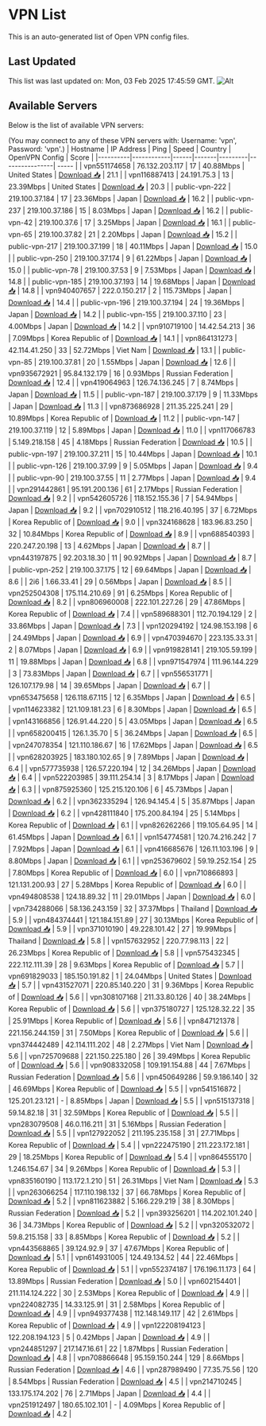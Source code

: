 # VPN List

This is an auto-generated list of Open VPN config files.

## Last Updated

This list was last updated on: Mon, 03 Feb 2025 17:45:59 GMT.
![Alt](https://repobeats.axiom.co/api/embed/186b98318ef1479477931607c1ad7d823f12451f.svg "Repobeats analytics image")

## Available Servers

Below is the list of available VPN servers:

(You may connect to any of these VPN servers with: Username: 'vpn', Password: 'vpn'.)
| Hostname | IP Address | Ping | Speed | Country | OpenVPN Config | Score |
|----------|------------|------|-------|---------|----------------| ----- |
| vpn551174658 | 76.132.203.117 | 17 | 40.88Mbps | United States | [Download 📥](./configs/server_0_US.ovpn) | 21.1 |
| vpn116887413 | 24.191.75.3 | 13 | 23.39Mbps | United States | [Download 📥](./configs/server_1_US.ovpn) | 20.3 |
| public-vpn-222 | 219.100.37.184 | 17 | 23.36Mbps | Japan | [Download 📥](./configs/server_2_JP.ovpn) | 16.2 |
| public-vpn-237 | 219.100.37.186 | 15 | 8.03Mbps | Japan | [Download 📥](./configs/server_3_JP.ovpn) | 16.2 |
| public-vpn-42 | 219.100.37.6 | 17 | 3.25Mbps | Japan | [Download 📥](./configs/server_4_JP.ovpn) | 16.1 |
| public-vpn-65 | 219.100.37.82 | 21 | 2.20Mbps | Japan | [Download 📥](./configs/server_5_JP.ovpn) | 15.2 |
| public-vpn-217 | 219.100.37.199 | 18 | 40.11Mbps | Japan | [Download 📥](./configs/server_6_JP.ovpn) | 15.0 |
| public-vpn-250 | 219.100.37.174 | 9 | 61.22Mbps | Japan | [Download 📥](./configs/server_7_JP.ovpn) | 15.0 |
| public-vpn-78 | 219.100.37.53 | 9 | 7.53Mbps | Japan | [Download 📥](./configs/server_8_JP.ovpn) | 14.8 |
| public-vpn-185 | 219.100.37.193 | 14 | 19.68Mbps | Japan | [Download 📥](./configs/server_9_JP.ovpn) | 14.8 |
| vpn940407657 | 222.0.150.217 | 2 | 115.73Mbps | Japan | [Download 📥](./configs/server_10_JP.ovpn) | 14.4 |
| public-vpn-196 | 219.100.37.194 | 24 | 19.36Mbps | Japan | [Download 📥](./configs/server_11_JP.ovpn) | 14.2 |
| public-vpn-155 | 219.100.37.110 | 23 | 4.00Mbps | Japan | [Download 📥](./configs/server_12_JP.ovpn) | 14.2 |
| vpn910719100 | 14.42.54.213 | 36 | 7.09Mbps | Korea Republic of | [Download 📥](./configs/server_13_KR.ovpn) | 14.1 |
| vpn864131273 | 42.114.41.250 | 33 | 52.72Mbps | Viet Nam | [Download 📥](./configs/server_14_VN.ovpn) | 13.1 |
| public-vpn-85 | 219.100.37.81 | 20 | 1.55Mbps | Japan | [Download 📥](./configs/server_15_JP.ovpn) | 12.6 |
| vpn935672921 | 95.84.132.179 | 16 | 0.93Mbps | Russian Federation | [Download 📥](./configs/server_16_RU.ovpn) | 12.4 |
| vpn419064963 | 126.74.136.245 | 7 | 8.74Mbps | Japan | [Download 📥](./configs/server_17_JP.ovpn) | 11.5 |
| public-vpn-187 | 219.100.37.179 | 9 | 11.33Mbps | Japan | [Download 📥](./configs/server_18_JP.ovpn) | 11.3 |
| vpn873686928 | 211.35.225.241 | 29 | 10.89Mbps | Korea Republic of | [Download 📥](./configs/server_19_KR.ovpn) | 11.2 |
| public-vpn-147 | 219.100.37.119 | 12 | 5.89Mbps | Japan | [Download 📥](./configs/server_20_JP.ovpn) | 11.0 |
| vpn117066783 | 5.149.218.158 | 45 | 4.18Mbps | Russian Federation | [Download 📥](./configs/server_21_RU.ovpn) | 10.5 |
| public-vpn-197 | 219.100.37.211 | 15 | 10.44Mbps | Japan | [Download 📥](./configs/server_22_JP.ovpn) | 10.1 |
| public-vpn-126 | 219.100.37.99 | 9 | 5.05Mbps | Japan | [Download 📥](./configs/server_23_JP.ovpn) | 9.4 |
| public-vpn-90 | 219.100.37.55 | 11 | 2.77Mbps | Japan | [Download 📥](./configs/server_24_JP.ovpn) | 9.4 |
| vpn291442861 | 95.191.200.136 | 61 | 2.17Mbps | Russian Federation | [Download 📥](./configs/server_25_RU.ovpn) | 9.2 |
| vpn542605726 | 118.152.155.36 | 7 | 54.94Mbps | Japan | [Download 📥](./configs/server_26_JP.ovpn) | 9.2 |
| vpn702910512 | 118.216.40.195 | 37 | 6.72Mbps | Korea Republic of | [Download 📥](./configs/server_27_KR.ovpn) | 9.0 |
| vpn324168628 | 183.96.83.250 | 32 | 10.84Mbps | Korea Republic of | [Download 📥](./configs/server_28_KR.ovpn) | 8.9 |
| vpn688540393 | 220.247.20.198 | 13 | 4.62Mbps | Japan | [Download 📥](./configs/server_29_JP.ovpn) | 8.7 |
| vpn443197875 | 92.203.18.30 | 11 | 90.92Mbps | Japan | [Download 📥](./configs/server_30_JP.ovpn) | 8.7 |
| public-vpn-252 | 219.100.37.175 | 12 | 69.64Mbps | Japan | [Download 📥](./configs/server_31_JP.ovpn) | 8.6 |
| 2i6 | 1.66.33.41 | 29 | 0.56Mbps | Japan | [Download 📥](./configs/server_32_JP.ovpn) | 8.5 |
| vpn252504308 | 175.114.210.69 | 91 | 6.25Mbps | Korea Republic of | [Download 📥](./configs/server_33_KR.ovpn) | 8.2 |
| vpn806960008 | 222.101.227.26 | 29 | 47.86Mbps | Korea Republic of | [Download 📥](./configs/server_34_KR.ovpn) | 7.4 |
| vpn589688301 | 112.70.194.129 | 2 | 33.86Mbps | Japan | [Download 📥](./configs/server_35_JP.ovpn) | 7.3 |
| vpn120294192 | 124.98.153.198 | 6 | 24.49Mbps | Japan | [Download 📥](./configs/server_36_JP.ovpn) | 6.9 |
| vpn470394670 | 223.135.33.31 | 2 | 8.07Mbps | Japan | [Download 📥](./configs/server_37_JP.ovpn) | 6.9 |
| vpn919828141 | 219.105.59.199 | 11 | 19.88Mbps | Japan | [Download 📥](./configs/server_38_JP.ovpn) | 6.8 |
| vpn971547974 | 111.96.144.229 | 3 | 73.83Mbps | Japan | [Download 📥](./configs/server_39_JP.ovpn) | 6.7 |
| vpn556531771 | 126.107.179.98 | 14 | 39.65Mbps | Japan | [Download 📥](./configs/server_40_JP.ovpn) | 6.7 |
| vpn653475658 | 126.118.67.115 | 12 | 6.35Mbps | Japan | [Download 📥](./configs/server_41_JP.ovpn) | 6.5 |
| vpn114623382 | 121.109.181.23 | 6 | 8.30Mbps | Japan | [Download 📥](./configs/server_42_JP.ovpn) | 6.5 |
| vpn143166856 | 126.91.44.220 | 5 | 43.05Mbps | Japan | [Download 📥](./configs/server_43_JP.ovpn) | 6.5 |
| vpn658200415 | 126.1.35.70 | 5 | 36.24Mbps | Japan | [Download 📥](./configs/server_44_JP.ovpn) | 6.5 |
| vpn247078354 | 121.110.186.67 | 16 | 17.62Mbps | Japan | [Download 📥](./configs/server_45_JP.ovpn) | 6.5 |
| vpn628203925 | 183.180.102.65 | 9 | 7.89Mbps | Japan | [Download 📥](./configs/server_46_JP.ovpn) | 6.4 |
| vpn577735938 | 126.57.220.194 | 12 | 34.26Mbps | Japan | [Download 📥](./configs/server_47_JP.ovpn) | 6.4 |
| vpn522203985 | 39.111.254.14 | 3 | 8.17Mbps | Japan | [Download 📥](./configs/server_48_JP.ovpn) | 6.3 |
| vpn875925360 | 125.215.120.106 | 6 | 45.73Mbps | Japan | [Download 📥](./configs/server_49_JP.ovpn) | 6.2 |
| vpn362335294 | 126.94.145.4 | 5 | 35.87Mbps | Japan | [Download 📥](./configs/server_50_JP.ovpn) | 6.2 |
| vpn428111840 | 175.200.84.194 | 25 | 5.14Mbps | Korea Republic of | [Download 📥](./configs/server_51_KR.ovpn) | 6.1 |
| vpn826262266 | 119.105.64.95 | 14 | 61.45Mbps | Japan | [Download 📥](./configs/server_52_JP.ovpn) | 6.1 |
| vpn154774581 | 120.74.216.242 | 7 | 7.92Mbps | Japan | [Download 📥](./configs/server_53_JP.ovpn) | 6.1 |
| vpn416685676 | 126.11.103.196 | 9 | 8.80Mbps | Japan | [Download 📥](./configs/server_54_JP.ovpn) | 6.1 |
| vpn253679602 | 59.19.252.154 | 25 | 7.80Mbps | Korea Republic of | [Download 📥](./configs/server_55_KR.ovpn) | 6.0 |
| vpn710866893 | 121.131.200.93 | 27 | 5.28Mbps | Korea Republic of | [Download 📥](./configs/server_56_KR.ovpn) | 6.0 |
| vpn494808538 | 124.18.89.32 | 11 | 29.01Mbps | Japan | [Download 📥](./configs/server_57_JP.ovpn) | 6.0 |
| vpn734288066 | 58.136.243.159 | 32 | 37.37Mbps | Thailand | [Download 📥](./configs/server_58_TH.ovpn) | 5.9 |
| vpn484374441 | 121.184.151.89 | 27 | 30.13Mbps | Korea Republic of | [Download 📥](./configs/server_59_KR.ovpn) | 5.9 |
| vpn371010190 | 49.228.101.42 | 27 | 19.99Mbps | Thailand | [Download 📥](./configs/server_60_TH.ovpn) | 5.8 |
| vpn157632952 | 220.77.98.113 | 22 | 26.23Mbps | Korea Republic of | [Download 📥](./configs/server_61_KR.ovpn) | 5.8 |
| vpn575432345 | 222.112.111.39 | 28 | 9.63Mbps | Korea Republic of | [Download 📥](./configs/server_62_KR.ovpn) | 5.7 |
| vpn691829033 | 185.150.191.82 | 1 | 24.04Mbps | United States | [Download 📥](./configs/server_63_US.ovpn) | 5.7 |
| vpn431527071 | 220.85.140.220 | 31 | 9.36Mbps | Korea Republic of | [Download 📥](./configs/server_64_KR.ovpn) | 5.6 |
| vpn308107168 | 211.33.80.126 | 40 | 38.24Mbps | Korea Republic of | [Download 📥](./configs/server_65_KR.ovpn) | 5.6 |
| vpn375180727 | 125.128.32.22 | 35 | 25.91Mbps | Korea Republic of | [Download 📥](./configs/server_66_KR.ovpn) | 5.6 |
| vpn847121378 | 221.156.244.159 | 31 | 7.50Mbps | Korea Republic of | [Download 📥](./configs/server_67_KR.ovpn) | 5.6 |
| vpn374442489 | 42.114.111.202 | 48 | 2.27Mbps | Viet Nam | [Download 📥](./configs/server_68_VN.ovpn) | 5.6 |
| vpn725709688 | 221.150.225.180 | 26 | 39.49Mbps | Korea Republic of | [Download 📥](./configs/server_69_KR.ovpn) | 5.6 |
| vpn908332058 | 109.191.154.88 | 44 | 7.67Mbps | Russian Federation | [Download 📥](./configs/server_70_RU.ovpn) | 5.6 |
| vpn450649286 | 59.9.186.140 | 32 | 46.69Mbps | Korea Republic of | [Download 📥](./configs/server_71_KR.ovpn) | 5.5 |
| vpn541516872 | 125.201.23.121 | - | 8.85Mbps | Japan | [Download 📥](./configs/server_72_JP.ovpn) | 5.5 |
| vpn515137318 | 59.14.82.18 | 31 | 32.59Mbps | Korea Republic of | [Download 📥](./configs/server_73_KR.ovpn) | 5.5 |
| vpn283079508 | 46.0.116.211 | 31 | 5.16Mbps | Russian Federation | [Download 📥](./configs/server_74_RU.ovpn) | 5.5 |
| vpn127922052 | 211.195.235.158 | 31 | 27.71Mbps | Korea Republic of | [Download 📥](./configs/server_75_KR.ovpn) | 5.4 |
| vpn222475190 | 211.223.172.181 | 29 | 18.25Mbps | Korea Republic of | [Download 📥](./configs/server_76_KR.ovpn) | 5.4 |
| vpn864555170 | 1.246.154.67 | 34 | 9.26Mbps | Korea Republic of | [Download 📥](./configs/server_77_KR.ovpn) | 5.3 |
| vpn835160190 | 113.172.1.210 | 51 | 26.31Mbps | Viet Nam | [Download 📥](./configs/server_78_VN.ovpn) | 5.3 |
| vpn263066254 | 117.110.198.132 | 37 | 66.78Mbps | Korea Republic of | [Download 📥](./configs/server_79_KR.ovpn) | 5.2 |
| vpn811623882 | 5.166.229.219 | 38 | 8.30Mbps | Russian Federation | [Download 📥](./configs/server_80_RU.ovpn) | 5.2 |
| vpn393256201 | 114.202.101.240 | 36 | 34.73Mbps | Korea Republic of | [Download 📥](./configs/server_81_KR.ovpn) | 5.2 |
| vpn320532072 | 59.8.215.158 | 33 | 8.85Mbps | Korea Republic of | [Download 📥](./configs/server_82_KR.ovpn) | 5.2 |
| vpn443568865 | 39.124.92.9 | 37 | 47.67Mbps | Korea Republic of | [Download 📥](./configs/server_83_KR.ovpn) | 5.1 |
| vpn614931005 | 124.49.134.52 | 44 | 22.46Mbps | Korea Republic of | [Download 📥](./configs/server_84_KR.ovpn) | 5.1 |
| vpn552374187 | 176.196.11.173 | 64 | 13.89Mbps | Russian Federation | [Download 📥](./configs/server_85_RU.ovpn) | 5.0 |
| vpn602154401 | 211.114.124.222 | 30 | 2.53Mbps | Korea Republic of | [Download 📥](./configs/server_86_KR.ovpn) | 4.9 |
| vpn224082735 | 14.33.125.91 | 31 | 2.58Mbps | Korea Republic of | [Download 📥](./configs/server_87_KR.ovpn) | 4.9 |
| vpn949377438 | 112.148.149.117 | 42 | 2.61Mbps | Korea Republic of | [Download 📥](./configs/server_88_KR.ovpn) | 4.9 |
| vpn122208194123 | 122.208.194.123 | 5 | 0.42Mbps | Japan | [Download 📥](./configs/server_89_JP.ovpn) | 4.9 |
| vpn244851297 | 217.147.16.61 | 22 | 1.87Mbps | Russian Federation | [Download 📥](./configs/server_90_RU.ovpn) | 4.8 |
| vpn708866648 | 95.159.150.244 | 129 | 8.66Mbps | Russian Federation | [Download 📥](./configs/server_91_RU.ovpn) | 4.6 |
| vpn287989490 | 77.35.75.56 | 120 | 8.54Mbps | Russian Federation | [Download 📥](./configs/server_92_RU.ovpn) | 4.5 |
| vpn214710245 | 133.175.174.202 | 76 | 2.71Mbps | Japan | [Download 📥](./configs/server_93_JP.ovpn) | 4.4 |
| vpn251912497 | 180.65.102.101 | - | 4.09Mbps | Korea Republic of | [Download 📥](./configs/server_94_KR.ovpn) | 4.2 |
